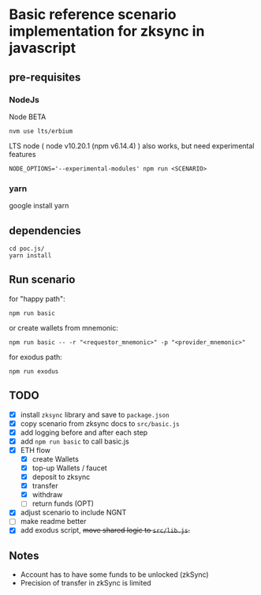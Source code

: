 # Basic reference scenario implementation for zksync in javascript

## pre-requisites

### NodeJs

Node BETA

```
nvm use lts/erbium
```

LTS node ( node v10.20.1 (npm v6.14.4) ) also works, but need experimental features

```
NODE_OPTIONS='--experimental-modules' npm run <SCENARIO>
```

### yarn

google install yarn

## dependencies

```
cd poc.js/
yarn install
```

## Run scenario

for "happy path":

```console
npm run basic
```

or create wallets from mnemonic:

```console
npm run basic -- -r "<requestor_mnemonic>" -p "<provider_mnemonic>"
```

for exodus path:

```console
npm run exodus
```

## TODO

- [x] install `zksync` library and save to `package.json`
- [x] copy scenario from zksync docs to `src/basic.js`
- [x] add logging before and after each step
- [x] add `npm run basic` to call basic.js
- [x] ETH flow
  - [x] create Wallets
  - [x] top-up Wallets / faucet
  - [x] deposit to zksync
  - [x] transfer
  - [x] withdraw
  - [ ] return funds (OPT)
- [x] adjust scenario to include NGNT
- [ ] make readme better
- [x] add exodus script, ~~move shared logic to `src/lib.js`.~~

## Notes

- Account has to have some funds to be unlocked (zkSync)
- Precision of transfer in zkSync is limited
